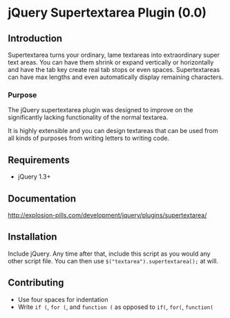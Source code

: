 # jQuery Supertextarea Plugin (0.0)

## Introduction
Supertextarea turns your ordinary, lame textareas into extraordinary super text areas. You can have them shrink or expand vertically or horizontally and have the tab key create real tab stops or even spaces. Supertextareas can have max lengths and even automatically display remaining characters.

### Purpose
The jQuery supertextarea plugin was designed to improve on the significantly lacking functionality of the normal textarea.

It is highly extensible and you can design textareas that can be used from all kinds of purposes from writing letters to writing code.

## Requirements

* jQuery 1.3+

## Documentation

http://explosion-pills.com/development/jquery/plugins/supertextarea/

## Installation

Include jQuery.  Any time after that, include this script as you would any other script file.  You can then use `$("textarea").supertextarea();` at will.

## Contributing

* Use four spaces for indentation
* Write `if (`, `for (`, and `function (` as opposed to `if(`, `for(`, `function(`
